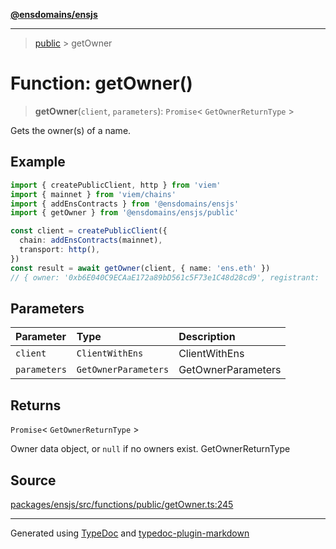 [**@ensdomains/ensjs**](../README.md)

---

> [public](README.md) > getOwner

# Function: getOwner()

> **getOwner**(`client`, `parameters`): `Promise`\< `GetOwnerReturnType` \>

Gets the owner(s) of a name.

## Example

```ts
import { createPublicClient, http } from 'viem'
import { mainnet } from 'viem/chains'
import { addEnsContracts } from '@ensdomains/ensjs'
import { getOwner } from '@ensdomains/ensjs/public'

const client = createPublicClient({
  chain: addEnsContracts(mainnet),
  transport: http(),
})
const result = await getOwner(client, { name: 'ens.eth' })
// { owner: '0xb6E040C9ECAaE172a89bD561c5F73e1C48d28cd9', registrant: '0xb6E040C9ECAaE172a89bD561c5F73e1C48d28cd9', ownershipLevel: 'registrar }
```

## Parameters

| Parameter    | Type                 | Description        |
| :----------- | :------------------- | :----------------- |
| `client`     | `ClientWithEns`      | ClientWithEns      |
| `parameters` | `GetOwnerParameters` | GetOwnerParameters |

## Returns

`Promise`\< `GetOwnerReturnType` \>

Owner data object, or `null` if no owners exist. GetOwnerReturnType

## Source

[packages/ensjs/src/functions/public/getOwner.ts:245](https://github.com/ensdomains/ensjs/blob/1b90b888/packages/ensjs/src/functions/public/getOwner.ts#L245)

---

Generated using [TypeDoc](https://typedoc.org/) and [typedoc-plugin-markdown](https://www.npmjs.com/package/typedoc-plugin-markdown)
